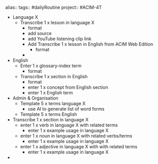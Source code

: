 alias:: 
tags:: #dailyRoutine
project:: #ACIM-4T

- Language X
	- Transcribe 1 x lesson in language X
		- format
		- add source
		- add YouTube listening clip link
		- Add Transcribe 1 x lesson in English from ACIM Web Edition
			- format
		-
- English
	- Enter 1 x glossary-index term
		- format
	- Transcribe 1 x section in English
		- format
		- enter 1 x concept from English section
		- enter 1 x English term
- Admin & Organisation
	- Template 5 x terms language X
		- use AI to generate list of word forms
	- Template 5 x terms English
- Transcribe 1 x section in language X
	- enter 1 x verb in language X with related terms
		- enter 1 x example usage in language X
	- enter 1 x noun in language X with related verbs/terms
		- enter 1 x example usage in language X
	- enter 1 x adjective in language X with with related terms
		- enter 1 x example usage in language X
-